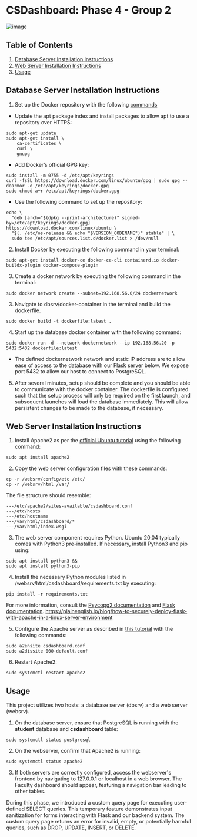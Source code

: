 # CSDashboard: Phase 4 - Group 2

![image](https://user-images.githubusercontent.com/78966342/229600175-89ff804f-fcbd-40a9-89a9-eb103eb0bbdf.png)

## Table of Contents

1. [Database Server Installation Instructions](#database-server-installation-instructions)
2. [Web Server Installation Instructions](#web-server-installation-instructions)
3. [Usage](#usage)

## Database Server Installation Instructions

1. Set up the Docker repository with the following [commands](https://docs.docker.com/engine/install/ubuntu/)
* Update the apt package index and install packages to allow apt to use a repository over HTTPS:
```
sudo apt-get update
sudo apt-get install \
    ca-certificates \
    curl \
    gnupg
```
* Add Docker’s official GPG key:
```
sudo install -m 0755 -d /etc/apt/keyrings
curl -fsSL https://download.docker.com/linux/ubuntu/gpg | sudo gpg --dearmor -o /etc/apt/keyrings/docker.gpg
sudo chmod a+r /etc/apt/keyrings/docker.gpg
```
* Use the following command to set up the repository:
```
echo \
  "deb [arch="$(dpkg --print-architecture)" signed-by=/etc/apt/keyrings/docker.gpg] https://download.docker.com/linux/ubuntu \
  "$(. /etc/os-release && echo "$VERSION_CODENAME")" stable" | \
  sudo tee /etc/apt/sources.list.d/docker.list > /dev/null
```

2. Install Docker by executing the following command in your terminal:
```
sudo apt-get install docker-ce docker-ce-cli containerd.io docker-buildx-plugin docker-compose-plugin
```

3. Create a docker network by executing the following command in the terminal:
```
sudo docker network create --subnet=192.168.56.0/24 dockernetwork
```

3. Navigate to dbsrv/docker-container in the terminal and build the dockerfile.
```
sudo docker build -t dockerfile:latest .
```

4. Start up the database docker container with the following command:
```
sudo docker run -d --network dockernetwork --ip 192.168.56.20 -p 5432:5432 dockerfile:latest
```
* The defined dockernetwork network and static IP address are to allow ease of access to the database with our Flask server below. We expose port 5432 to allow our host to connect to PostgreSQL.

5. After several minutes, setup should be complete and you should be able to communicate with the docker container. The dockerfile is configured such that the setup process will only be required on the first launch, and subsequent launches will load the database immediately. This will allow persistent changes to be made to the database, if necessary.

## Web Server Installation Instructions

1. Install Apache2 as per the [official Ubuntu tutorial](https://ubuntu.com/tutorials/install-and-configure-apache#1-overview) using the following command:
```
sudo apt install apache2
```

2. Copy the web server configuration files with these commands:
```
cp -r /websrv/config/etc /etc/
cp -r /websrv/html /var/
```

The file structure should resemble:

```
---/etc/apache2/sites-available/csdashboard.conf
---/etc/hosts
---/etc/hostname
---/var/html/csdashboard/*
---/var/html/index.wsgi
```

3. The web server component requires Python. Ubuntu 20.04 typically comes with Python3 pre-installed. If necessary, install Python3 and pip using:
```
sudo apt install python3 &&
sudo apt install python3-pip
```

4. Install the necessary Python modules listed in /websrv/html/csdashboard/requirements.txt by executing:

```
pip install -r requirements.txt
```
For more information, consult the [Psycopg2 documentation](https://www.psycopg.org/docs/) and [Flask documentation](https://flask.palletsprojects.com/en/2.2.x/).
https://plainenglish.io/blog/how-to-securely-deploy-flask-with-apache-in-a-linux-server-environment

5. Configure the Apache server as described in [this tutorial](https://plainenglish.io/blog/how-to-securely-deploy-flask-with-apache-in-a-linux-server-environment) with the following commands:

```
sudo a2ensite csdashboard.conf
sudo a2dissite 000-default.conf
```

6. Restart Apache2:
```
sudo systemctl restart apache2
```

## Usage 
This project utilizes two hosts: a database server (dbsrv) and a web server (websrv).
1. On the database server, ensure that PostgreSQL is running with the **student** database and **csdashboard** table:
```
sudo systemctl status postgresql
```

2. On the webserver, confirm that Apache2 is running:
```
sudo systemctl status apache2
```

3. If both servers are correctly configured, access the webserver's frontend by navigating to 127.0.0.1 or localhost in a web browser. The Faculty dashboard should appear, featuring a navigation bar leading to other tables.

During this phase, we introduced a custom query page for executing user-defined SELECT queries. This temporary feature demonstrates input sanitization for forms interacting with Flask and our backend system. The custom query page returns an error for invalid, empty, or potentially harmful queries, such as DROP, UPDATE, INSERT, or DELETE.
